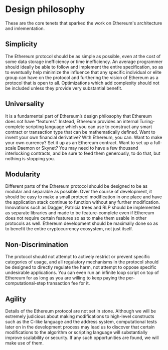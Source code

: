 # Design philosophy

These are the core tenets that sparked the work on Ethereum's architecture and imlementation.

## Simplicity
The Ethereum protocol should be as simple as possible, even at the cost of some data storage inefficiency or time inefficiency. An average programmer should ideally be able to follow and implement the entire specification, so as to eventually help minimize the influence that any specific individual or elite group can have on the protocol and furthering the vision of Ethereum as a protocol that is open to all. Optimizations which add complexity should not be included unless they provide very substantial benefit.

## Universality 
It is a fundamental part of Ethereum’s design philosophy that Ethereum does not have “features”. Instead, Ethereum provides an internal Turing-complete scripting language which you can use to construct any smart contract or transaction type that can be mathematically defined. Want to invent your own financial derivative? With Ethereum, you can. Want to make your own currency? Set it up as an Ethereum contract. Want to set up a full-scale Daemon or Skynet? You may need to have a few thousand interlocking contracts, and be sure to feed them generously, to do that, but nothing is stopping you.

## Modularity 
Different parts of the Ethereum protocol should be designed to be as modular and separable as possible. Over the course of development, it should be easy to make a small protocol modification in one place and have the application stack continue to function without any further modification. Innovations such as Dagger, Patricia trees and RLP should be implemented as separate libraries and made to be feature-complete even if Ethereum does not require certain features so as to make them usable in other protocols as well. Ethereum development should be maximally done so as to benefit the entire cryptocurrency ecosystem, not just itself.

## Non-Discrimination 
The protocol should not attempt to actively restrict or prevent specific categories of usage, and all regulatory mechanisms in the protocol should be designed to directly regulate the harm, not attempt to oppose specific undesirable applications. You can even run an infinite loop script on top of Ethereum for as long as you are willing to keep paying the per-computational-step transaction fee for it.

## Agility 
Details of the Ethereum protocol are not set in stone. Although we will be extremely judicious about making modifications to high-level constructs such as the C-like language and the address system, computational tests later on in the development process may lead us to discover that certain modifications to the algorithm or scripting language will substantially improve scalability or security. If any such opportunities are found, we will make use of them.
